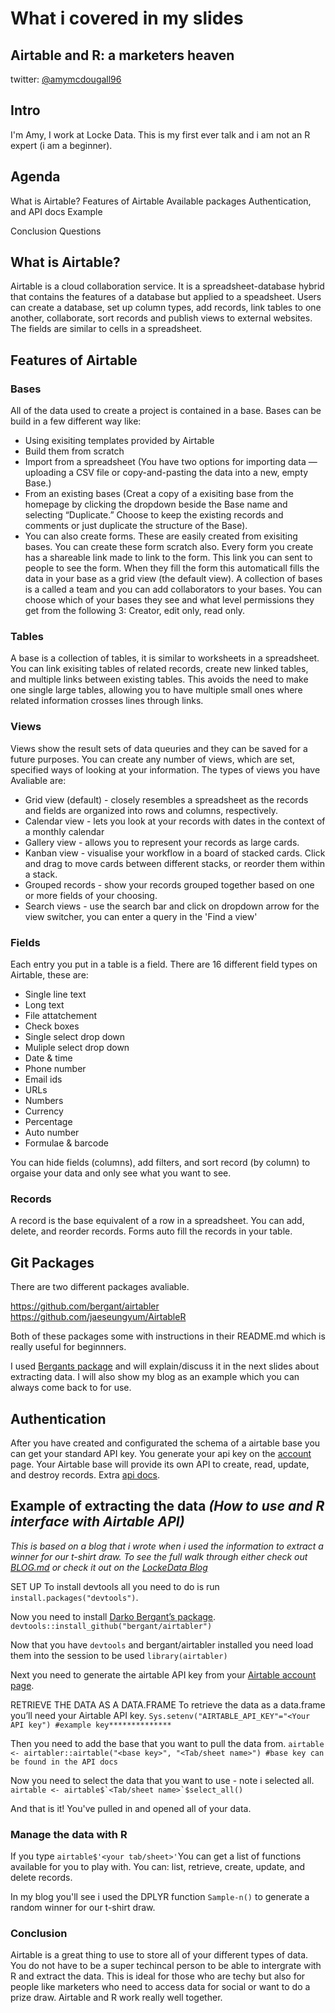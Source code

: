 # What i covered in my slides

## Airtable and R: a marketers heaven
twitter: [@amymcdougall96](https://twitter.com/amymcdougall96)

## Intro
I'm Amy, I work at Locke Data. This is my first ever talk and i am not an R expert (i am a beginner).

## Agenda
What is Airtable?
Features of Airtable
Available packages
Authentication, and API docs
Example

Conclusion
Questions

## What is Airtable?
Airtable is a cloud collaboration service. It is a spreadsheet-database hybrid that contains the features of a database but applied to a speadsheet. Users can create a database, set up column types, add records, link tables to one another, collaborate, sort records and publish views to external websites. The fields are similar to cells in a spreadsheet.

## Features of Airtable
### Bases
All of the data used to create a project is contained in a base.
Bases can be build in a few different way like:
- Using exisiting templates provided by Airtable
- Build them from scratch 
- Import from a spreadsheet (You have two options for importing data — uploading a CSV file or copy-and-pasting the data into a new, empty Base.)
- From an existing bases (Creat a copy of a exisiting base from the homepage by clicking the dropdown beside the Base name and selecting “Duplicate.” Choose to keep the existing records and comments or just duplicate the structure of the Base).
- You can also create forms. These are easily created from exisiting bases. You can create these form scratch also. Every form you create has a shareable link made to link to the form. This link you can sent to people to see the form. When they fill the form this automaticall fills the data in your base as a grid view (the default view).
A collection of bases is a called a team and you can add collaborators to your bases. You can choose which of your bases they see and what level permissions they get from the following 3: Creator, edit only, read only.

### Tables
A base is a collection of tables, it is similar to worksheets in a spreadsheet.
You can link exisiting tables of related records, create new linked tables, and multiple links between existing tables. This avoids the need to make one single large tables, allowing you to have multiple small ones where related information crosses lines through links.

### Views
Views show the result sets of data queuries and they can be saved for a future purposes. You can create any number of views, which are set, specified ways of looking at your information.
The types of views you have Avaliable are:
- Grid view (default) - closely resembles a spreadsheet as the records and fields are organized into rows and columns, respectively.
- Calendar view - lets you look at your records with dates in the context of a monthly calendar
- Gallery view - allows you to represent your records as large cards.
- Kanban view - visualise your workflow in a board of stacked cards. Click and drag to move cards between different stacks, or reorder them within a stack.
- Grouped records - show your records grouped together based on one or more fields of your choosing.
- Search views - use the search bar and click on dropdown arrow for the view switcher, you can enter a query in the 'Find a view'

### Fields
Each entry you put in a table is a field. 
There are 16 different field types on Airtable, these are:
- Single line text
- Long text
- File attatchement
- Check boxes
- Single select drop down
- Muliple select drop down
- Date & time
- Phone number
- Email ids
- URLs
- Numbers
- Currency
- Percentage 
- Auto number
- Formulae & barcode

You can hide fields (columns), add filters, and sort record (by column) to orgaise your data and only see what you want to see.

### Records
A record is the base equivalent of a row in a spreadsheet.
You can add, delete, and reorder records.
Forms auto fill the records in your table.

## Git Packages
There are two different packages avaliable. 

https://github.com/bergant/airtabler
https://github.com/jaeseungyum/AirtableR

Both of these packages some with instructions in their README.md which is really useful for beginnners.

I used [Bergants package](https://github.com/bergant/airtabler) and will explain/discuss it in the next slides about extracting data. I will also show my blog as an example which you can always come back to for use.

## Authentication 
After you have created and configurated the schema of a airtable base you can get your standard API key. 
You generate your api key on the [account](https://airtable.com/account) page. 
Your Airtable base will provide its own API to create, read, update, and destroy records. Extra [api docs](https://airtable.com/api).

## Example of extracting the data _(How to use and R interface with Airtable API)_
_This is based on a blog that i wrote when i used the information to extract a winner for our t-shirt draw. To see the full walk through either check out [BLOG.md](BLOG.md) or check it out on the [LockeData Blog](https://itsalocke.com/blog/how-to-use-an-r-interface-with-airtable-api/)_


SET UP
To install devtools all you need to do is run ```install.packages("devtools")```.

Now you need to install [Darko Bergant’s package](https://github.com/bergant/airtabler). ```devtools::install_github("bergant/airtabler")```

Now that you have ```devtools``` and bergant/airtabler installed you need load them into the session to be used ```library(airtabler)```

Next you need to generate the airtable API key from your [Airtable account page](https://airtable.com/account).

RETRIEVE THE DATA AS A DATA.FRAME
To retrieve the data as a data.frame you’ll need your Airtable API key.
```Sys.setenv("AIRTABLE_API_KEY"="<Your API key") #example key**************```

Then you need to add the base that you want to pull the data from.
```airtable <- airtabler::airtable("<base key>", "<Tab/sheet name>") #base key can be found in the API docs```

Now you need to select the data that you want to use - note i selected all.
```airtable <- airtable$`<Tab/sheet name>`$select_all()```

And that is it! You've pulled in and opened all of your data.

### Manage the data with R
If you type ```airtable$'<your tab/sheet>'```You can get a list of functions available for you to play with.
You can: list, retrieve, create, update, and delete records.

In my blog you'll see i used the DPLYR function ```Sample-n()``` to generate a random winner for our t-shirt draw.

### Conclusion 
Airtable is a great thing to use to store all of your different types of data. You do not have to be a super techincal person to be able to intergrate with R and extract the data. This is ideal for those who are techy but also for people like marketers who need to access data for social or want to do a prize draw. Airtable and R work really well together.



